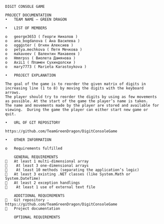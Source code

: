 	DIGIT CONSOLE GAME

	PROJECT DOCUMENTATION
	•	TEAM NAME – GREEN DRAGON

	•	LIST OF MEMBERS

	o	george3653 ( Георги Николов )
	o	ana_bogdanova ( Ана Василева )
	o	ogggster ( Огнян Алексиев )
	o	petya.mechkova ( Петя Мечкова )
	o	makaveev ( Валентин Макавеев )
	o	Hmmrpss ( Виолета Дамянова )
	o	AxiL1 ( Пламен Сухиндолски )
	o	mary7773 ( Marieta Karastoykova )

	•	PROJECT EXPLANATION
	
	The goal of the game is to reorder the given matrix of digits in increasing line (1 to 8) by moving the digits with the keyboard arrows. 
	The player should try to reorder the digits by using as few movements as possible. At the start of the game the player’s name is taken.  
	The name and movements made by the player are stored and available for viewing.  During the game the player can either start new game or quit.

	•	URL OF GIT REPOSITORY
	
	https://github.com/TeamGreenDragon/DigitConsoleGame

	•	OTHER INFORMATION
	
	o	Requirements fulfilled
		
		GENERAL REQUIREMENTS
		At least 1 multi-dimensional array 
		 At least 3 one-dimensional arrays 
		 At least 10 methods (separating the application’s logic) 
		At least 3 existing .NET classes (like System.Math or System.DateTime) 
		At least 2 exception handlings 
		 At least 1 use of external text file
		
		ADDITIONAL REQUIREMENTS
		Git repository - https://github.com/TeamGreenDragon/DigitConsoleGame
		Project documentation
		
		OPTIONAL REQUIREMENTS

		
